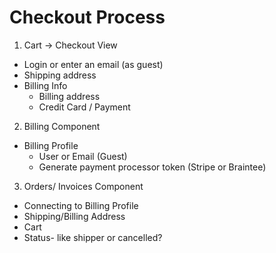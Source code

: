 		
# Checkout Process

1. Cart -> Checkout View

- Login or enter an email (as guest)
- Shipping address
- Billing Info
  - Billing address
  - Credit Card / Payment


2. Billing Component
  - Billing Profile
    - User or Email (Guest)
    - Generate payment processor token (Stripe or Braintee)


3. Orders/ Invoices Component
  - Connecting to Billing Profile
  - Shipping/Billing Address
  - Cart
  - Status- like shipper or cancelled?
  
  